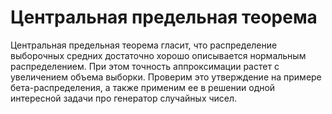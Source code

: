 # Центральная предельная теорема

Центральная предельная теорема гласит, что распределение выборочных средних достаточно хорошо описывается нормальным распределением. При этом точность аппроксимации растет с увеличением объема выборки. Проверим это утверждение на примере бета-распределения, а также применим ее в решении одной интересной задачи про генератор случайных чисел.
